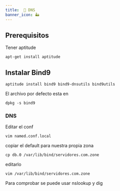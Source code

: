 ```yaml
---
title:  💫 DNS
banner_icon: 🏜️
---
```


## Prerequisitos
Tener aptitude
```
apt-get install aptitude
```

## Instalar Bind9
```
aptitude install bind9 bind9-dnsutils bind9utils
```
El archivo por defecto esta en 
```
dpkg -s bind9
```
### DNS
Editar el conf
```
vim named.conf.local
```
copiar el default para nuestra propia zona
```
cp db.0 /var/lib/bind/servidores.com.zone
```
editarlo
```
vim /var/lib/bind/servidores.com.zone
```

Para comprobar se puede usar nslookup y dig